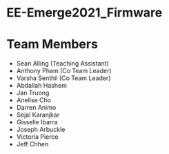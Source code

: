 # EE-Emerge2021_Firmware

# Team Members
* Sean Alling (Teaching Assistant)
* Anthony Pham (Co Team Leader)
* Varsha Senthil (Co Team Leader)
* Abdallah Hashem
* Jan Truong
* Anelise Cho
* Darren Animo
* Sejal Karanjkar
* Gisselle Ibarra
* Joseph Arbuckle
* Victoria Pierce
* Jeff Chhen
